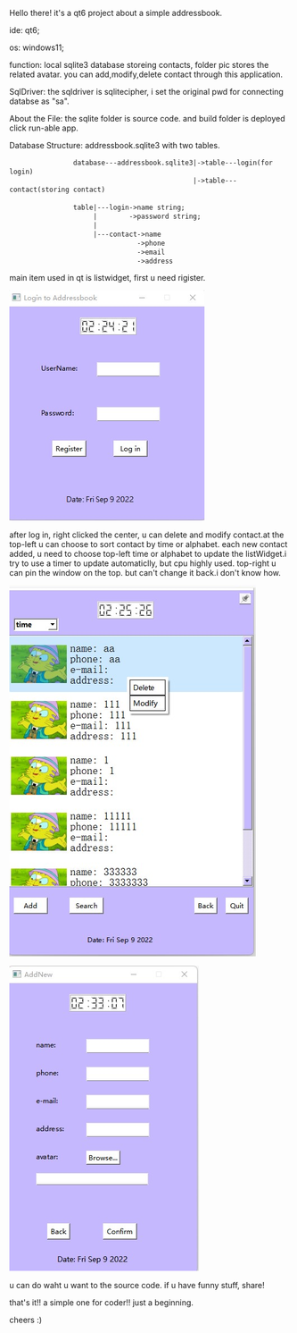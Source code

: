 Hello there! it's a qt6 project about a simple addressbook.

ide: qt6;

os: windows11;

function: local sqlite3 database storeing contacts, folder pic stores the related avatar. you can add,modify,delete contact through this application.

SqlDriver: the sqldriver is sqlitecipher, i set the original pwd for connecting databse as "sa".

About the File:  the sqlite folder is source code.
                 and build folder is deployed click run-able app.

Database Structure: addressbook.sqlite3 with two tables.

                    database---addressbook.sqlite3|->table---login(for login)
                                                  |->table---contact(storing contact)
                                                         
                    table|---login->name string;
                         |        ->password string;
                         | 
                         |---contact->name  
                                    ->phone
                                    ->email
                                    ->address

main item used in qt is listwidget, first u need rigister.

![](https://github.com/BigfaceCatLovesFish/Addressbook/blob/main/login.jpg)

after log in, right clicked the center, u can delete and modify contact.at the top-left u can choose to sort contact by time or alphabet. each new contact added, u need to choose top-left time or alphabet to update the listWidget.i try to use a timer to update automaticlly, but cpu highly used. top-right u can pin the window on the top. but can't change it back.i don't know how.

![](https://github.com/BigfaceCatLovesFish/Addressbook/blob/main/addressbook.jpg)

![](https://github.com/BigfaceCatLovesFish/Addressbook/blob/main/add.jpg)

u can do waht u  want to the source code.
if u have funny stuff, share!

that's it!! a simple one for coder!! 
just a beginning.

cheers :)
